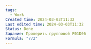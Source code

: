 ```yaml
---
tags:
  - Work
Created time: 2024-03-03T11:32
Last edited time: 2024-03-03T11:32
Status: Done
Задание: Проверить групповой P01D06
Formula: "772"
---
```

